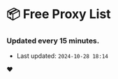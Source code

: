 # :package: Free Proxy List
### Updated every 15 minutes.

- Last updated: `2024-10-28 18:14`

:heart:
